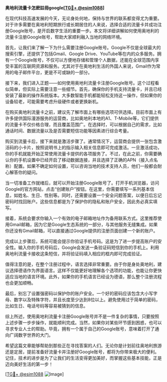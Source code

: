 **奥地利流量卡怎麽註冊google[[TG💪+ @esim1088](https://t.me/s/esim1088)]**

在现代科技高速发展的今天，无论身处何地，保持与世界的联系都变得尤为重要。对于许多需要在奥地利短期旅行或长期居住的人来说，选择合适的流量卡并成功注册Google账号，是开启数字生活的重要一步。本文将详细讲解如何使用奥地利的流量卡注册Google账号，帮助大家顺利融入当地的网络环境。

首先，让我们来了解一下为什么需要注册Google账号。Google不仅是全球最大的搜索引擎，还提供了包括Gmail、Google Drive、YouTube等在内的众多服务。拥有一个Google账号，不仅可以方便地存储和管理个人数据，还能在全球范围内享受丰富的互联网资源和服务。尤其对于在奥地利生活的外国人来说，Gmail作为常用的电子邮件平台，更是不可或缺的一部分。

接下来，我们进入正题——如何使用奥地利流量卡注册Google账号。这个过程看似简单，但实际上需要注意一些细节。首先，确保你的手机支持流量卡，并且已经安装了最新的操作系统版本。大多数智能手机都能轻松支持这一操作，但如果你的设备较老，可能需要考虑升级硬件或者更换新机。

在购买奥地利流量卡之前，建议先了解市面上有哪些选项可供选择。目前市面上有许多提供国际漫游服务的运营商，比如奥地利本地的A1、T-Mobile等，它们提供的流量卡不仅价格合理，而且覆盖范围广。在选择时，可以根据自己的需求，比如通话时间、数据流量以及是否需要短信功能等因素进行综合考量。

购买到流量卡后，接下来就是激活步骤了。通常情况下，运营商会提供一张包含激活码的小卡片，按照说明书上的指示输入相关信息即可完成激活。一旦激活成功，你的手机就能开始正常使用流量卡提供的各项服务了。不过，在此之前，你需要确认你的手机设置中已经开启了移动数据连接，并且选择了正确的APN（接入点名称）配置。如果不确定如何设置，可以咨询当地的技术支持人员，他们一般都会耐心解答你的疑问。

当一切准备工作就绪后，就可以开始注册Google账号了。打开手机浏览器，访问Google的官方网站，点击“创建账户”按钮。在这里，你需要填写一系列基本信息，如姓名、生日、性别等。同时，还需要设置一个安全问题答案，以便日后忘记密码时找回账户。这些信息都是为了保护你的隐私和账户安全，因此务必真实填写。

接着，系统会要求你输入一个有效的电子邮箱地址作为备用联系方式。这里推荐使用Gmail邮箱，因为它是Google生态系统的一部分，与其他服务无缝集成。如果你还没有Gmail邮箱，可以直接通过Google提供的注册页面创建一个新的账户。

完成以上步骤后，系统可能会提示你验证手机号码。这是为了进一步提高账户的安全性。输入你的手机号码后，Google会发送一条验证码短信到你的手机上。利用奥地利流量卡接收这条短信，并将验证码填入相应的框内即可完成验证。

值得注意的是，在整个注册过程中，语言选择非常重要。由于你是身处奥地利，建议选择德语作为界面语言。这样不仅能更好地理解各个选项的功能，也能让你更快适应当地的语言环境。此外，如果你的手机语言已经设为德语，那么整个注册流程也会更加顺畅。

最后，别忘了设置强密码以保护你的账户安全。一个好的密码应该包含大小写字母、数字以及特殊字符，并且长度至少达到8位以上。避免使用过于简单的密码，比如生日、电话号码等容易被猜到的信息。

综上所述，使用奥地利流量卡注册Google账号并不是一件复杂的事情，只要按照上述步骤一步步操作，就能顺利完成。当然，如果你对某些环节感到困惑，也可以寻求专业人士的帮助。毕竟，拥有一个属于自己的Google账号，意味着打开了通向广阔数字世界的大门。

希望这篇文章能够帮助到那些正在寻找答案的人们。无论你是计划前往奥地利旅游还是定居，提前准备好流量卡并注册好Google账号，都将为你带来极大的便利。记住，技术的进步是为了让我们的生活变得更加美好，而掌握这些基本技能，正是迈向美好生活的第一步！

[[TG💪+ @esim1088](https://t.me/s/esim1088) ![Image](https://i.postimg.cc/4NQfJmqS/Snipaste-2025-05-13-00-14-12.png)]